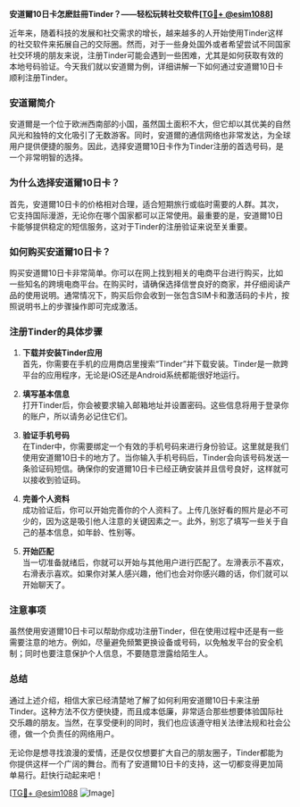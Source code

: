 **安道爾10日卡怎麽註冊Tinder？——轻松玩转社交软件[[TG💪+ @esim1088](https://t.me/s/esim1088)]**

近年来，随着科技的发展和社交需求的增长，越来越多的人开始使用Tinder这样的社交软件来拓展自己的交际圈。然而，对于一些身处国外或者希望尝试不同国家社交环境的朋友来说，注册Tinder可能会遇到一些困难，尤其是如何获取有效的本地号码验证。今天我们就以安道爾为例，详细讲解一下如何通过安道爾10日卡顺利注册Tinder。

### 安道爾简介

安道爾是一个位于欧洲西南部的小国，虽然国土面积不大，但它却以其优美的自然风光和独特的文化吸引了无数游客。同时，安道爾的通信网络也非常发达，为全球用户提供便捷的服务。因此，选择安道爾10日卡作为Tinder注册的首选号码，是一个非常明智的选择。

### 为什么选择安道爾10日卡？

首先，安道爾10日卡的价格相对合理，适合短期旅行或临时需要的人群。其次，它支持国际漫游，无论你在哪个国家都可以正常使用。最重要的是，安道爾10日卡能够提供稳定的短信服务，这对于Tinder的注册验证来说至关重要。

### 如何购买安道爾10日卡？

购买安道爾10日卡非常简单。你可以在网上找到相关的电商平台进行购买，比如一些知名的跨境电商平台。在购买时，请确保选择信誉良好的商家，并仔细阅读产品的使用说明。通常情况下，购买后你会收到一张包含SIM卡和激活码的卡片，按照说明书上的步骤操作即可完成激活。

### 注册Tinder的具体步骤

1. **下载并安装Tinder应用**  
   首先，你需要在手机的应用商店里搜索“Tinder”并下载安装。Tinder是一款跨平台的应用程序，无论是iOS还是Android系统都能很好地运行。

2. **填写基本信息**  
   打开Tinder后，你会被要求输入邮箱地址并设置密码。这些信息将用于登录你的账户，所以请务必记住它们。

3. **验证手机号码**  
   在Tinder中，你需要绑定一个有效的手机号码来进行身份验证。这里就是我们使用安道爾10日卡的地方了。当你输入手机号码后，Tinder会向该号码发送一条验证码短信。确保你的安道爾10日卡已经正确安装并且信号良好，这样就可以接收到验证码。

4. **完善个人资料**  
   成功验证后，你可以开始完善你的个人资料了。上传几张好看的照片是必不可少的，因为这是吸引他人注意的关键因素之一。此外，别忘了填写一些关于自己的基本信息，如年龄、性别等。

5. **开始匹配**  
   当一切准备就绪后，你就可以开始与其他用户进行匹配了。左滑表示不喜欢，右滑表示喜欢。如果你对某人感兴趣，他们也会对你感兴趣的话，你们就可以开始聊天了。

### 注意事项

虽然使用安道爾10日卡可以帮助你成功注册Tinder，但在使用过程中还是有一些需要注意的地方。例如，尽量避免频繁更换设备或号码，以免触发平台的安全机制；同时也要注意保护个人信息，不要随意泄露给陌生人。

### 总结

通过上述介绍，相信大家已经清楚地了解了如何利用安道爾10日卡来注册Tinder。这种方法不仅方便快捷，而且成本低廉，非常适合那些想要体验国际社交乐趣的朋友。当然，在享受便利的同时，我们也应该遵守相关法律法规和社会公德，做一个负责任的网络用户。

无论你是想寻找浪漫的爱情，还是仅仅想要扩大自己的朋友圈子，Tinder都能为你提供这样一个广阔的舞台。而有了安道爾10日卡的支持，这一切都变得更加简单易行。赶快行动起来吧！

[[TG💪+ @esim1088](https://t.me/s/esim1088) ![Image](https://i.postimg.cc/4NQfJmqS/Snipaste-2025-05-13-00-14-12.png)]